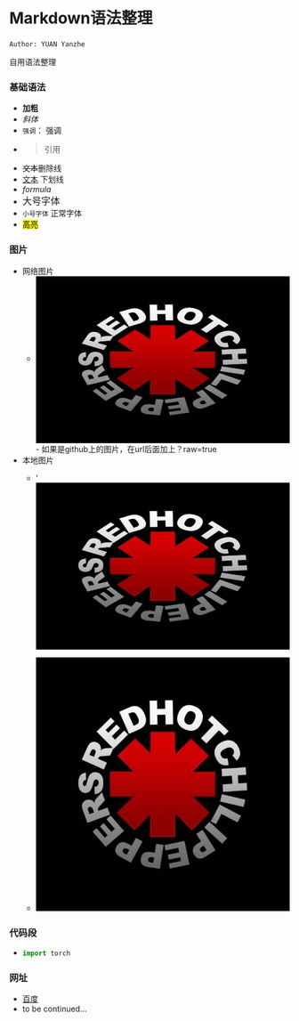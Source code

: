 # Markdown语法整理
`Author: YUAN Yanzhe`

自用语法整理
### 基础语法
- **加粗** 
- *斜体* 
- `强调`： 强调
- >引用 
- ~~文本~~删除线
- <u>文本</u> 下划线
- $formula$
- <big>大号字体</big> 
- <small>小号字体</small> 正常字体
- <mark>高亮</mark>

### 图片
- 网络图片
   - <img src='https://github.com/Jackthebighead/techs/blob/master/markdown/pic_example.jpeg?raw=true' width = "500" height = "300" alt="d" align=center />
      -  如果是github上的图片，在url后面加上？raw=true
- 本地图片
   - '<img src="pic_example.jpeg" width = "500" height = "300" alt="d" align=center />
  
   - ![pic_example.jpeg](pic_example.jpeg)
  

### 代码段
- ```python
  import torch
  ```

### 网址
- [百度](www.baidu.com)
- to be continued...
